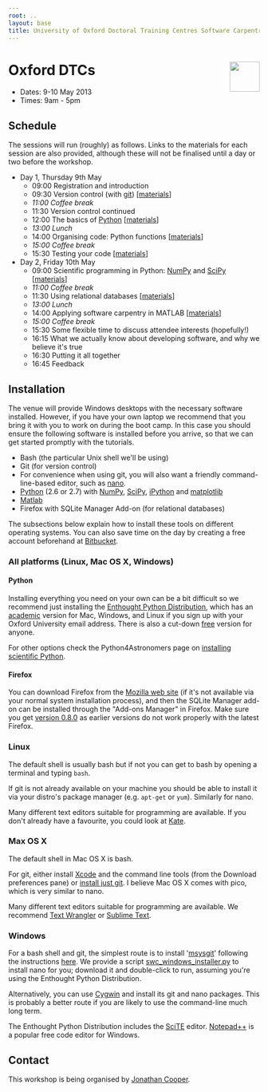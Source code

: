 ```yaml
---
root: ..
layout: base
title: University of Oxford Doctoral Training Centres Software Carpentry Boot Camp
---
```


<div>
<a href="http://software-carpentry.org">
<img src="{{page.root}}/logos/software-carpentry-with-hammer.svg" style="float: right; height: 60px;">
</a>
<h1>Oxford DTCs</h1>
</div>

 * Dates: 9-10 May 2013
 * Times: 9am - 5pm

## Schedule

The sessions will run (roughly) as follows.
Links to the materials for each session are also provided, although these will not be finalised until a day or two before the workshop.

* Day 1, Thursday 9th May
    * 09:00 Registration and introduction
    * 09:30 Version control (with [git][]) \[[materials][m vcs]]
    * _11:00 Coffee break_
    * 11:30 Version control continued
    * 12:00 The basics of [Python][] \[[materials][m python]]
    * _13:00 Lunch_
    * 14:00 Organising code: Python functions \[[materials][m func]]
    * _15:00 Coffee break_
    * 15:30 Testing your code \[[materials][m test]]
* Day 2, Friday 10th May
    * 09:00 Scientific programming in Python: [NumPy][] and [SciPy][] \[[materials][m numpy]]
    * _11:00 Coffee break_
    * 11:30 Using relational databases \[[materials][m sql]]
    * _13:00 Lunch_
    * 14:00 Applying software carpentry in MATLAB \[[materials][m matlab]]
    * _15:00 Coffee break_
    * 15:30 Some flexible time to discuss attendee interests (hopefully!)
    * 16:15 What we actually know about developing software, and why we believe it's true
    * 16:30 Putting it all together
    * 16:45 Feedback

[git]: http://git-scm.com/
[Python]: http://python.org/
[NumPy]: http://www.numpy.org/
[SciPy]: http://www.scipy.org/

[m vcs]: https://github.com/swcarpentry/boot-camps/tree/2013-05-oxford-dtc/version-control/
[m python]: https://github.com/swcarpentry/boot-camps/tree/2013-05-oxford-dtc/python/intro/
[m func]: https://github.com/swcarpentry/boot-camps/tree/2013-05-oxford-dtc/python/functions/
[m test]: https://github.com/swcarpentry/boot-camps/tree/2013-05-oxford-dtc/python/testing/
[m numpy]: https://github.com/swcarpentry/boot-camps/tree/2013-05-oxford-dtc/python/numpy/
[m sql]: https://github.com/swcarpentry/boot-camps/tree/2013-05-oxford-dtc/sql/
[m matlab]: https://github.com/swcarpentry/boot-camps/tree/2013-05-oxford-dtc/matlab/

## Installation

The venue will provide Windows desktops with the necessary software installed.  However, if you have your own laptop we recommend that you bring it with you to work on during the boot camp.  In this case you should ensure the following software is installed before you arrive, so that we can get started promptly with the tutorials.

 * Bash (the particular Unix shell we'll be using)
 * Git (for version control)
 * For convenience when using git, you will also want a friendly command-line-based editor, such as [nano][].
 * [Python][] (2.6 or 2.7) with [NumPy][], [SciPy][], [iPython][] and [matplotlib][]
 * [Matlab][]
 * Firefox with SQLite Manager Add-on (for relational databases)

The subsections below explain how to install these tools on different operating systems.
You can also save time on the day by creating a free account beforehand at [Bitbucket][].

[iPython]: http://ipython.org/
[iPython notebook]: http://ipython.org/ipython-doc/dev/interactive/htmlnotebook.html
[matplotlib]: http://matplotlib.org/
[Matlab]: http://people.maths.ox.ac.uk/gilesm/matlab.html
[GitHub]: https://github.com/
[Bitbucket]: https://bitbucket.org/
[nano]: http://www.nano-editor.org/

### All platforms (Linux, Mac OS X, Windows)

#### Python

Installing everything you need on your own can be a bit difficult so we recommend just installing the [Enthought Python Distribution][EPD], which has an [academic][EPD Acad] version for Mac, Windows, and Linux if you sign up with your Oxford University email address.  There is also a cut-down [free][EPD Free] version for anyone.

For other options check the Python4Astronomers page on [installing scientific Python][astpy].

[EPD]: http://www.enthought.com/products/epd.php
[EPD Free]: http://www.enthought.com/products/epd_free.php
[EPD Acad]: http://www.enthought.com/products/edudownload.php
[astpy]: http://python4astronomers.github.com/installation/python_install.html

#### Firefox

You can download Firefox from the [Mozilla web site][mozilla] (if it's not available via your normal system installation process), and then the SQLite Manager add-on can be installed through the "Add-ons Manager" in Firefox.  Make sure you get [version 0.8.0][] as earlier versions do not work properly with the latest Firefox.

[mozilla]: http://www.mozilla.org/
[version 0.8.0]: https://addons.mozilla.org/en-US/firefox/addon/sqlite-manager/versions/

### Linux

The default shell is usually bash but if not you can get to bash by opening a terminal and typing `bash`.

If git is not already available on your machine you should be able to install it via your distro's package manager (e.g. `apt-get` or `yum`).  Similarly for nano.

Many different text editors suitable for programming are available.  If you don't already have a favourite, you could look at [Kate].

[Kate]: http://kate-editor.org/

### Max OS X

The default shell in Mac OS X is bash.

For git, either install [Xcode][] and the command line tools (from the Download preferences pane) or [install just git][Mac git].  I believe Mac OS X comes with pico, which is very similar to nano.

Many different text editors suitable for programming are available.  We recommend [Text Wrangler][] or [Sublime Text][].

[Xcode]: https://developer.apple.com/xcode/
[Mac git]: http://code.google.com/p/git-osx-installer/downloads/list?can=3
[Text Wrangler]: http://www.barebones.com/products/textwrangler/
[Sublime Text]: http://www.sublimetext.com/

### Windows

For a bash shell and git, the simplest route is to install '[msysgit][]' following the instructions [here][gitbash].  We provide a script [swc_windows_installer.py][] to install nano for you; download it and double-click to run, assuming you're using the Enthought Python Distribution.

Alternatively, you can use [Cygwin][] and install its git and nano packages.  This is probably a better route if you are likely to use the command-line much long term.

The Enthought Python Distribution includes the [SciTE] editor.  [Notepad++] is a popular free code editor for Windows.


[msysgit]: http://msysgit.github.com/
[gitbash]: https://openhatch.org/missions/windows-setup/install-git-bash
[Cygwin]: http://www.cygwin.com/
[SciTE]: http://www.scintilla.org/SciTE.html
[Notepad++]: http://notepad-plus-plus.org/
[swc_windows_installer.py]: https://github.com/jonc125/boot-camps/tree/2013-05-oxford-dtc/setup/swc_windows_installer.py

## Contact

This workshop is being organised by [Jonathan Cooper][].

[Jonathan Cooper]: http://www.cs.ox.ac.uk/people/jonathan.cooper

